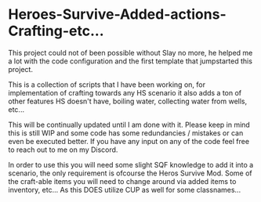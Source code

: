 # Heroes-Survive-Added-actions-Crafting-etc...

This project could not of been possible without Slay no more, he helped me a lot with the code configuration and the first template that jumpstarted this project.

This is a collection of scripts that I have been working on, for implementation of crafting towards any HS scenario it also adds a ton of other features HS doesn't have, boiling water, collecting water from wells, etc...

This will be continually updated until I am done with it. Please keep in mind this is still WIP and some code has some redundancies / mistakes or can even be executed better. If you have any input on any of the code feel free to reach out to me on my Discord.

In order to use this you will need some slight SQF knowledge to add it into a scenario, the only requirement is ofcourse the Heros Survive Mod. Some of the craft-able items you will need to change around via added items to inventory, etc... As this DOES utilize CUP as well for some classnames... 




